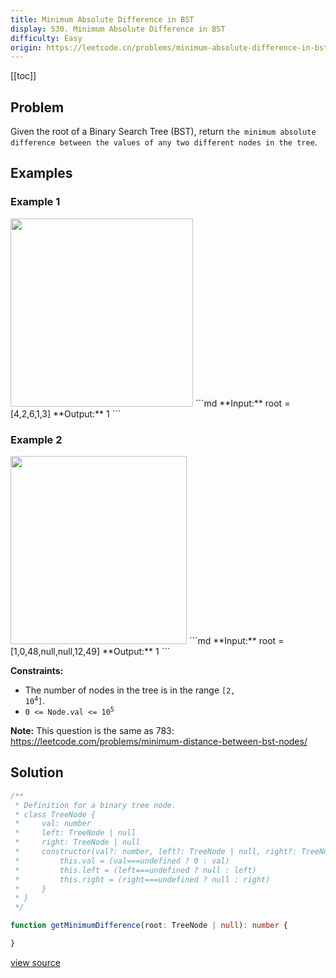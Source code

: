 ```yaml
---
title: Minimum Absolute Difference in BST
display: 530. Minimum Absolute Difference in BST
difficulty: Easy
origin: https://leetcode.cn/problems/minimum-absolute-difference-in-bst
---
```


[[toc]]

## Problem

Given the root of a Binary Search Tree (BST), return `the minimum absolute difference between the values of any two different nodes in the tree`.

## Examples

### Example 1

<img alt="" src="https://assets.leetcode.com/uploads/2021/02/05/bst1.jpg" style="width: 292px; height: 301px;" />
```md
**Input:** root = [4,2,6,1,3]
**Output:** 1
```

### Example 2

<img alt="" src="https://assets.leetcode.com/uploads/2021/02/05/bst2.jpg" style="width: 282px; height: 301px;" />
```md
**Input:** root = [1,0,48,null,null,12,49]
**Output:** 1
```

**Constraints:**

- The number of nodes in the tree is in the range <code>[2, 10<sup>4</sup>]</code>.
- <code>0 <= Node.val <= 10<sup>5</sup></code>

**Note:** This question is the same as 783: <a href="https://leetcode.com/problems/minimum-distance-between-bst-nodes/" target="_blank">https://leetcode.com/problems/minimum-distance-between-bst-nodes/</a>

## Solution

```ts
/**
 * Definition for a binary tree node.
 * class TreeNode {
 *     val: number
 *     left: TreeNode | null
 *     right: TreeNode | null
 *     constructor(val?: number, left?: TreeNode | null, right?: TreeNode | null) {
 *         this.val = (val===undefined ? 0 : val)
 *         this.left = (left===undefined ? null : left)
 *         this.right = (right===undefined ? null : right)
 *     }
 * }
 */

function getMinimumDifference(root: TreeNode | null): number {

}
```

[view source](https://leetcode.cn/problems/minimum-absolute-difference-in-bst)
